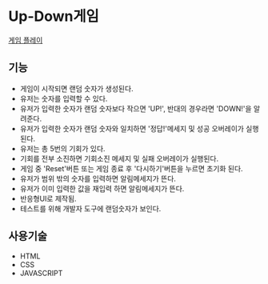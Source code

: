 # Up-Down게임

[게임 플레이](https://exploit-j.github.io/up-down/)

## 기능
* 게임이 시작되면 랜덤 숫자가 생성된다.
* 유저는 숫자를 입력할 수 있다.
* 유저가 입력한 숫자가 랜덤 숫자보다 작으면 'UP!', 반대의 경우라면 'DOWN!'을 알려준다.
* 유저가 입력한 숫자가 랜덤 숫자와 일치하면 '정답!'메세지 및 성공 오버레이가 실행된다.
* 유저는 총 5번의 기회가 있다.
* 기회를 전부 소진하면 기회소진 메세지 및 실패 오버레이가 실행된다.
* 게임 중 'Reset'버튼 또는 게임 종료 후 '다시하기'버튼을 누르면 초기화 된다.
* 유저가 범위 밖의 숫자를 입력하면 알림메세지가 뜬다.
* 유저가 이미 입력한 값을 재입력 하면 알림메세지가 뜬다.
* 반응형UI로 제작됨.
* 테스트를 위해 개발자 도구에 랜덤숫자가 보인다.

## 사용기술
* HTML
* CSS
* JAVASCRIPT
